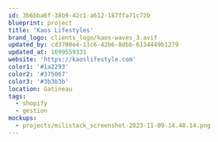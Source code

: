 ```yaml
---
id: 3b6bba6f-38b9-42c1-a612-187ffa71c72b
blueprint: project
title: 'Kaos Lifestyles'
brand_logo: clients_logo/kaos-waves_3.avif
updated_by: cd3700e4-11c6-42b6-8dbb-6134449b1279
updated_at: 1699559331
website: 'https://kaoslifestyle.com'
color1: '#1a2293'
color2: '#375067'
color3: '#3b3b3b'
location: Gatineau
tags:
  - shopify
  - gestion
mockups:
  - projects/milistack_screenshot-2023-11-09-14.48.14.png
---
```

